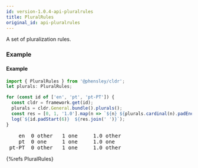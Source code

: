 ```yaml
---
id: version-1.0.4-api-pluralrules
title: PluralRules
original_id: api-pluralrules
---
```


A set of pluralization rules.

### Example

#### Example

```typescript
import { PluralRules } from '@phensley/cldr';
let plurals: PluralRules;

for (const id of ['en', 'pt', 'pt-PT']) {
  const cldr = framework.get(id);
  plurals = cldr.General.bundle().plurals();
  const res = [0, 1, '1.0'].map(n => `${n} ${plurals.cardinal(n).padEnd(7)}`);
  log(`${id.padStart(6)}  ${res.join(' ')}`);
}
```
<pre class="output">
    en  0 other   1 one     1.0 other  
    pt  0 one     1 one     1.0 one    
 pt-PT  0 other   1 one     1.0 other  
</pre>

{%refs PluralRules}
